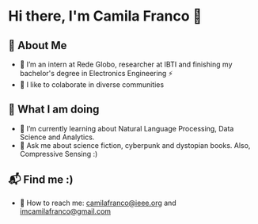 # Hi there, I'm Camila Franco 👋



## 🌠 About Me


- 🧠 I’m an intern at Rede Globo, researcher at IBTI and finishing my bachelor's degree in Electronics Engineering ⚡
- 👯 I like to colaborate in diverse communities


## 🤖 What I am doing

- 🌱 I’m currently learning about Natural Language Processing, Data Science and Analytics.
- 💬 Ask me about science fiction, cyberpunk and dystopian books. Also, Compressive Sensing :)

## 📬 Find me :)

- 👾 How to reach me: camilafranco@ieee.org and imcamilafranco@gmail.com






